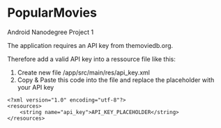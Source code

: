 # PopularMovies
Android Nanodegree Project 1

The application requires an API key from themoviedb.org.

Therefore add a valid API key into a ressource file like this:

1. Create new file /app/src/main/res/api_key.xml 
2. Copy & Paste this code into the file and replace the placeholder with your API key
```
<?xml version="1.0" encoding="utf-8"?>
<resources>
    <string name="api_key">API_KEY_PLACEHOLDER</string>
</resources>
```
